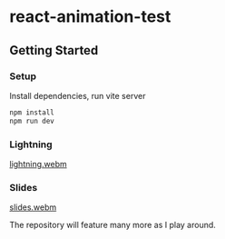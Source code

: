 # react-animation-test

## Getting Started

### Setup

Install dependencies, run vite server

```bash
npm install
npm run dev
```

### Lightning
[lightning.webm](https://github.com/user-attachments/assets/07916deb-df06-4bfe-ab24-eb5fc75b0a3c)


### Slides

[slides.webm](https://github.com/user-attachments/assets/413e0a6b-de17-4a5c-b251-e47add29877a)

The repository will feature many more as I play around.
